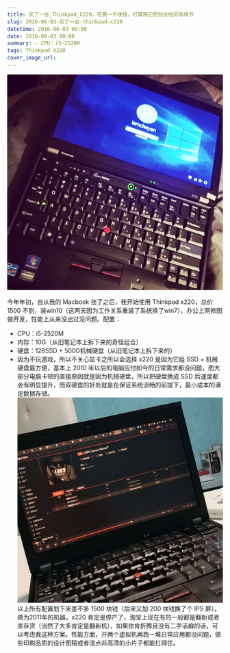 ```yaml
---
title: 买了一台_Thinkpad_X220，花费一千块钱，打算用它把创业经历写成书
slug: 2016-06-03-买了一台-thinkpad-x220
datetime: 2016-06-03 00:00
date: 2016-06-03 00:00
summary: - CPU：i5-2520M
tags: Thinkpad X220
cover_image_url: 
---
```

![76838-qrjdn31b3mj.png](../assets/2019/09/2146554399.png)
<!--more-->今年年初，自从我的 Macbook 挂了之后，我开始使用 Thinkpad x220，总价 1500 不到，装win10（这两天因为工作关系重装了系统换了win7），办公上网修图做开发，性能上从来没出过没问题。配置：
- CPU：i5-2520M
- 内存：10G（从旧笔记本上拆下来的奇怪组合）
- 硬盘：128SSD + 500G机械硬盘（从旧笔记本上拆下来的）
- 因为不玩游戏，所以不关心显卡之所以会选择 x220 是因为它组 SSD + 机械硬盘最方便，基本上 2010 年以后的电脑应付如今的日常需求都没问题，而大部分电脑卡顿的直接原因就是因为机械硬盘，所以把硬盘换成 SSD 后速度都会有明显提升，而双硬盘的好处就是在保证系统流畅的前提下，最小成本的满足数据存储。
![01131-2hcc612rcc.png](../assets/2019/09/4156582807.png)以上所有配置划下来差不多 1500 块钱（后来又加 200 块钱换了个 IPS 屏）。做为2011年的机器，x220 肯定是停产了，淘宝上现在有的一般都是翻新或者库存货（当然了大多肯定是翻新机），如果你肯折腾且没有二手洁癖的话，可以考虑我这种方案。性能方面，开两个虚拟机再跑一堆日常应用都没问题，做些印刷品质的设计图稿或者渲点非高清的小片子都能扛得住。